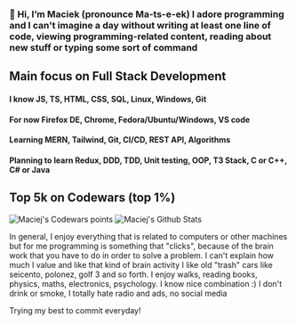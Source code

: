 ### 👋 Hi, I’m Maciek (pronounce  Ma-ts-e-ek) I adore programming and I can't imagine a day without writing at least one line of code, viewing programming-related content, reading about new stuff or typing some sort of command

## Main focus on Full Stack Development

#### I know JS, TS, HTML, CSS, SQL, Linux, Windows, Git

#### For now Firefox DE, Chrome, Fedora/Ubuntu/Windows, VS code

#### Learning MERN, Tailwind, Git, CI/CD, REST API, Algorithms

#### Planning to learn Redux, DDD, TDD, Unit testing, OOP, T3 Stack, C or C++, C# or Java

## Top 5k on Codewars (top 1%)
<img src=https://www.codewars.com/users/maciek367/badges/large alt="Maciej's Codewars points">

<img alt="Maciej's Github Stats" src="https://github-readme-stats-taupe-tau.vercel.app/api?username=maciek367&count_private=true&theme=radical">

In general, I enjoy everything that is related to computers or other machines but for me programming is something that "clicks", because of the brain work that you have to do in order to solve a problem. I can't explain how much I value and like that kind of brain activity
I like old "trash" cars like seicento, polonez, golf 3 and so forth. I enjoy walks, reading books, physics, maths, electronics, psychology. I know nice combination :)
I don't drink or smoke, I totally hate radio and ads, no social media

Trying my best to commit everyday!
